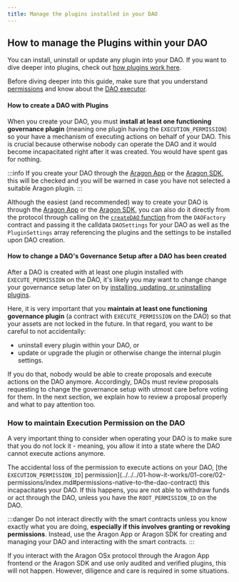 ```yaml
---
title: Manage the plugins installed in your DAO
---
```


## How to manage the Plugins within your DAO

<!-- TODO This page needs improvements -->

You can install, uninstall or update any plugin into your DAO. If you want to dive deeper into plugins, check out [how plugins work here](../../../01-how-it-works/01-core/03-plugins/index.md).

Before diving deeper into this guide, make sure that you understand [permissions](../../../01-how-it-works/01-core/02-permissions/index.md) and know about the [DAO executor](../../../01-how-it-works/01-core/01-dao/index.md).

#### How to create a DAO with Plugins

When you create your DAO, you must **install at least one functioning governance plugin** (meaning one plugin having the `EXECUTION_PERMISSION`) so your have a mechanism of executing actions on behalf of your DAO.
This is crucial because otherwise nobody can operate the DAO and it would become incapacitated right after it was created. You would have spent gas for nothing.

:::info
If you create your DAO through the [Aragon App](https://app.aragon.org) or the [Aragon SDK](https://devs.aragon.org/docs/sdk), this will be checked and you will be warned in case you have not selected a suitable Aragon plugin.
:::

Although the easiest (and recommended) way to create your DAO is through the [Aragon App](https://app.aragon.org) or the [Aragon SDK](https://devs.aragon.org/docs/sdk), you can also do it directly from the protocol through calling on the [`createDAO` function](https://github.com/aragon/osx/blob/develop/packages/contracts/src/framework/dao/DAOFactory.sol#L63) from the `DAOFactory` contract and passing it the calldata `DAOSettings` for your DAO as well as the `PluginSettings` array referencing the plugins and the settings to be installed upon DAO creation.

<!-- TODO: Let's add a code example here on how the call to this function would look -->

#### How to change a DAO's Governance Setup after a DAO has been created

After a DAO is created with at least one plugin installed with `EXECUTE_PERMISSION` on the DAO, it's likely you may want to change change your governance setup later on by [installing, updating, or uninstalling plugins](../../../01-how-it-works/02-framework/02-plugin-management/02-plugin-setup/index.md).

Here, it is very important that you **maintain at least one functioning governance plugin** (a contract with `EXECUTE_PERMISSION` on the DAO) so that your assets are not locked in the future. In that regard, you want to be careful to not accidentally:

- uninstall every plugin within your DAO, or
- update or upgrade the plugin or otherwise change the internal plugin settings.

If you do that, nobody would be able to create proposals and execute actions on the DAO anymore. Accordingly, DAOs must review proposals requesting to change the governance setup with utmost care before voting for them. In the next section, we explain how to review a proposal properly and what to pay attention too.

<!-- Make a separate section about the DAO executor -->

### How to maintain Execution Permission on the DAO

A very important thing to consider when operating your DAO is to make sure that you do not lock it - meaning, you allow it into a state where the DAO cannot execute actions anymore.

The accidental loss of the permission to execute actions on your DAO, [the `EXECUTION_PERMISSION_ID`] permission](../../../01-how-it-works/01-core/02-permissions/index.md#permissions-native-to-the-dao-contract) this incapacitates your DAO. If this happens, you are not able to withdraw funds or act through the DAO, unless you have the `ROOT_PERMISSION_ID` on the DAO.

:::danger
Do not interact directly with the smart contracts unless you know exactly what you are doing, **especially if this involves granting or revoking permissions**. Instead, use the Aragon App or Aragon SDK for creating and managing your DAO and interacting with the smart contracts.
:::

If you interact with the Aragon OSx protocol through the Aragon App frontend or the Aragon SDK and use only audited and verified plugins, this will not happen.
However, diligence and care is required in some situations.
